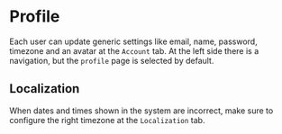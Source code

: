 # Profile
Each user can update generic settings like email, name, password, timezone and an avatar at the `Account` tab. At the left side there is a navigation, but the `profile` page is selected by default.

## Localization
When dates and times shown in the system are incorrect, make sure to configure the right timezone at the `Localization` tab.